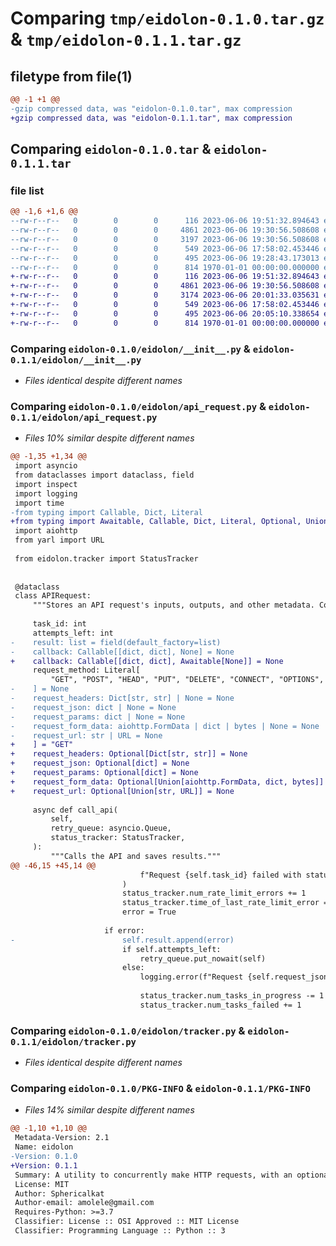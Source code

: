 # Comparing `tmp/eidolon-0.1.0.tar.gz` & `tmp/eidolon-0.1.1.tar.gz`

## filetype from file(1)

```diff
@@ -1 +1 @@
-gzip compressed data, was "eidolon-0.1.0.tar", max compression
+gzip compressed data, was "eidolon-0.1.1.tar", max compression
```

## Comparing `eidolon-0.1.0.tar` & `eidolon-0.1.1.tar`

### file list

```diff
@@ -1,6 +1,6 @@
--rw-r--r--   0        0        0      116 2023-06-06 19:51:32.894643 eidolon-0.1.0/README.md
--rw-r--r--   0        0        0     4861 2023-06-06 19:30:56.508608 eidolon-0.1.0/eidolon/__init__.py
--rw-r--r--   0        0        0     3197 2023-06-06 19:30:56.508608 eidolon-0.1.0/eidolon/api_request.py
--rw-r--r--   0        0        0      549 2023-06-06 17:58:02.453446 eidolon-0.1.0/eidolon/tracker.py
--rw-r--r--   0        0        0      495 2023-06-06 19:28:43.173013 eidolon-0.1.0/pyproject.toml
--rw-r--r--   0        0        0      814 1970-01-01 00:00:00.000000 eidolon-0.1.0/PKG-INFO
+-rw-r--r--   0        0        0      116 2023-06-06 19:51:32.894643 eidolon-0.1.1/README.md
+-rw-r--r--   0        0        0     4861 2023-06-06 19:30:56.508608 eidolon-0.1.1/eidolon/__init__.py
+-rw-r--r--   0        0        0     3174 2023-06-06 20:01:33.035631 eidolon-0.1.1/eidolon/api_request.py
+-rw-r--r--   0        0        0      549 2023-06-06 17:58:02.453446 eidolon-0.1.1/eidolon/tracker.py
+-rw-r--r--   0        0        0      495 2023-06-06 20:05:10.338654 eidolon-0.1.1/pyproject.toml
+-rw-r--r--   0        0        0      814 1970-01-01 00:00:00.000000 eidolon-0.1.1/PKG-INFO
```

### Comparing `eidolon-0.1.0/eidolon/__init__.py` & `eidolon-0.1.1/eidolon/__init__.py`

 * *Files identical despite different names*

### Comparing `eidolon-0.1.0/eidolon/api_request.py` & `eidolon-0.1.1/eidolon/api_request.py`

 * *Files 10% similar despite different names*

```diff
@@ -1,35 +1,34 @@
 import asyncio
 from dataclasses import dataclass, field
 import inspect
 import logging
 import time
-from typing import Callable, Dict, Literal
+from typing import Awaitable, Callable, Dict, Literal, Optional, Union
 import aiohttp
 from yarl import URL
 
 from eidolon.tracker import StatusTracker
 
 
 @dataclass
 class APIRequest:
     """Stores an API request's inputs, outputs, and other metadata. Contains a method to make an API call."""
 
     task_id: int
     attempts_left: int
-    result: list = field(default_factory=list)
-    callback: Callable[[dict, dict], None] = None
+    callback: Callable[[dict, dict], Awaitable[None]] = None
     request_method: Literal[
         "GET", "POST", "HEAD", "PUT", "DELETE", "CONNECT", "OPTIONS", "TRACE", "PATCH"
-    ] = None
-    request_headers: Dict[str, str] | None = None
-    request_json: dict | None = None
-    request_params: dict | None = None
-    request_form_data: aiohttp.FormData | dict | bytes | None = None
-    request_url: str | URL = None
+    ] = "GET"
+    request_headers: Optional[Dict[str, str]] = None
+    request_json: Optional[dict] = None
+    request_params: Optional[dict] = None
+    request_form_data: Optional[Union[aiohttp.FormData, dict, bytes]]  = None
+    request_url: Optional[Union[str, URL]] = None
 
     async def call_api(
         self,
         retry_queue: asyncio.Queue,
         status_tracker: StatusTracker,
     ):
         """Calls the API and saves results."""
@@ -46,15 +45,14 @@
                             f"Request {self.task_id} failed with status 429"
                         )
                         status_tracker.num_rate_limit_errors += 1
                         status_tracker.time_of_last_rate_limit_error = time.time()
                         error = True
                     
                     if error:
-                        self.result.append(error)
                         if self.attempts_left:
                             retry_queue.put_nowait(self)
                         else:
                             logging.error(f"Request {self.request_json} failed after all attempts.")
 
                             status_tracker.num_tasks_in_progress -= 1
                             status_tracker.num_tasks_failed += 1
```

### Comparing `eidolon-0.1.0/eidolon/tracker.py` & `eidolon-0.1.1/eidolon/tracker.py`

 * *Files identical despite different names*

### Comparing `eidolon-0.1.0/PKG-INFO` & `eidolon-0.1.1/PKG-INFO`

 * *Files 14% similar despite different names*

```diff
@@ -1,10 +1,10 @@
 Metadata-Version: 2.1
 Name: eidolon
-Version: 0.1.0
+Version: 0.1.1
 Summary: A utility to concurrently make HTTP requests, with an optional rate limit. Powered by asyncio and aiohttp
 License: MIT
 Author: Sphericalkat
 Author-email: amolele@gmail.com
 Requires-Python: >=3.7
 Classifier: License :: OSI Approved :: MIT License
 Classifier: Programming Language :: Python :: 3
```

